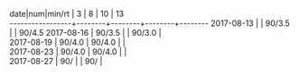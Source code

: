  date|num|min/rt |   3    |   8    |   10   |   13   
-----------------+--------+--------+--------+--------
 2017-08-13      |        | 90/3.5 |        | 90/4.5
 2017-08-16      | 90/3.5 |        | 90/3.0 |       
 2017-08-19      | 90/4.0 | 90/4.0 |        |       
 2017-08-23      | 90/4.0 | 90/4.0 |        |       
 2017-08-27      | 90/    |        | 90/    |        
